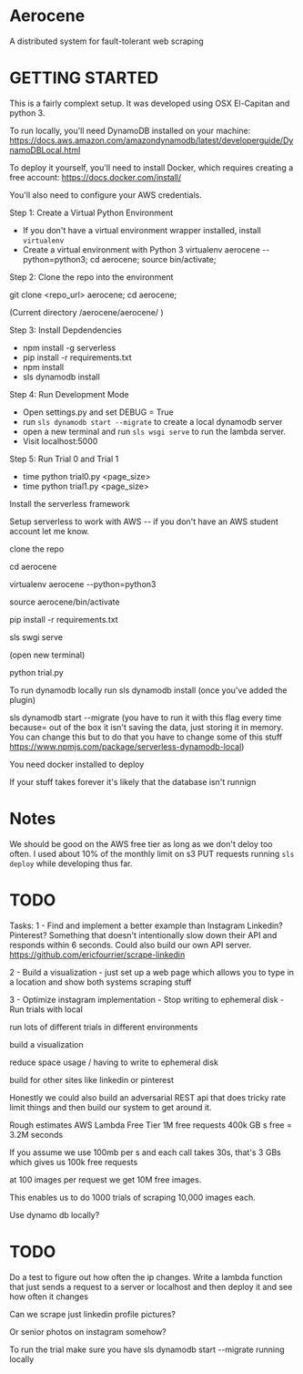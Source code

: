# Aerocene
A distributed system for fault-tolerant web scraping

# GETTING STARTED

This is a fairly complext setup. It was developed using
OSX El-Capitan and python 3.

To run locally, you'll need DynamoDB installed on your machine: https://docs.aws.amazon.com/amazondynamodb/latest/developerguide/DynamoDBLocal.html

To deploy it yourself, you'll need to install Docker, which requires creating a free account: https://docs.docker.com/install/

You'll also need to configure your AWS credentials.


Step 1: Create a Virtual Python Environment

- If you don't have a virtual environment wrapper installed, install `virtualenv`
- Create a virtual environment with Python 3
    virtualenv aerocene --python=python3;
    cd aerocene;
    source bin/activate;

Step 2: Clone the repo into the environment

git clone <repo_url> aerocene;
cd aerocene;

(Current directory /aerocene/aerocene/ )

Step 3: Install Depdendencies
- npm install -g serverless
- pip install -r requirements.txt
- npm install
- sls dynamodb install


Step 4: Run Development Mode
- Open settings.py and set DEBUG = True
- run `sls dynamodb start --migrate` to create a local dynamodb server
- open a new terminal and run `sls wsgi serve` to run the lambda server.
- Visit localhost:5000

Step 5: Run Trial 0 and Trial 1
- time python trial0.py <pages> <page_size>
- time python trial1.py <pages> <page_size>

Install the serverless framework

Setup serverless to work with AWS -- if you
don't have an AWS student account let me know.

clone the repo

cd aerocene

virtualenv aerocene --python=python3

source aerocene/bin/activate

pip install -r requirements.txt

sls swgi serve

(open new terminal)

python trial.py

To run dynamodb locally run sls dynamodb install (once you've added the plugin)

sls dynamodb start --migrate (you have to run it with this flag every time because=
out of the box it isn't saving the data, just storing it in memory. You can change this but
to do that you have to change some of this stuff
https://www.npmjs.com/package/serverless-dynamodb-local)

You need docker installed to deploy


If your stuff takes forever it's likely that the database isn't runnign
# Notes

We should be good on the AWS free tier as long
as we don't deloy too often. I used about 10% of the monthly limit on s3 PUT requests running `sls deploy`
while developing thus far.


# TODO

Tasks:
1 - Find and implement a better example than Instagram
    Linkedin? Pinterest? Something that doesn't intentionally
    slow down their API and responds within 6 seconds.
    Could also build our own API server.
    https://github.com/ericfourrier/scrape-linkedin

2 - Build a visualization
    - just set up a web page which allows you to type in a location
    and show both systems scraping stuff

3 - Optimize instagram implementation
    - Stop writing to ephemeral disk
    - Run trials with local



run lots of different trials in different environments

build a visualization

reduce space usage / having to write to ephemeral disk

build for other sites like linkedin or pinterest

Honestly we could also build an adversarial REST api
that does tricky rate limit things and then
build our system to get around it.


Rough estimates
AWS Lambda Free Tier
1M free requests
400k GB s free = 3.2M seconds

If you assume we use 100mb per s and each call takes 30s, that's 3 GBs
which gives us 100k free requests

at 100 images per request we get 10M free images.

This enables us to do 1000 trials of scraping 10,000 images each.


Use dynamo db locally?

# TODO
Do a test to figure out how often the ip changes. Write a lambda function that
just sends a request to a server or localhost and then deploy it and see how often it changes


Can we scrape just linkedin profile pictures?

Or senior photos on instagram somehow?


To run the trial make sure you have sls dynamodb start --migrate running locally
